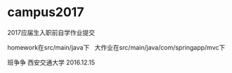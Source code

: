 # campus2017
2017应届生入职前自学作业提交

homework在src/main/java下  
大作业在src/main/java/com/springapp/mvc下

班争争
西安交通大学
2016.12.15
